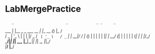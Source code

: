 # LabMergePractice


       _                        _             _ _     _ 
  ___ | |__    _   _  ___  __ _| |__     __ _(_) |_  / \
 / _ \| '_ \  | | | |/ _ \/ _` | '_ \   / _` | | __|/  /
| (_) | | | | | |_| |  __/ (_| | | | | | (_| | | |_/\_/ 
 \___/|_| |_|  \__, |\___|\__,_|_| |_|  \__, |_|\__\/   
               |___/                    |___/           
                                                        
                                                       

